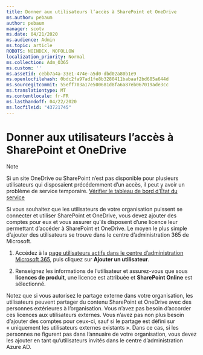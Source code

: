 ```yaml
---
title: Donner aux utilisateurs l’accès à SharePoint et OneDrive
ms.author: pebaum
author: pebaum
manager: scotv
ms.date: 04/21/2020
ms.audience: Admin
ms.topic: article
ROBOTS: NOINDEX, NOFOLLOW
localization_priority: Normal
ms.collection: Adm_O365
ms.custom: ''
ms.assetid: cebb7a4a-33e1-474e-a5d0-dbd02a80b1e9
ms.openlocfilehash: 0bdc2fa97ad1fe8b3280411babaaf2bd685a644d
ms.sourcegitcommit: 55eff703a17e500681d8fa6a87eb067019ade3cc
ms.translationtype: MT
ms.contentlocale: fr-FR
ms.lasthandoff: 04/22/2020
ms.locfileid: "43721745"
---
```

# <a name="give-users-access-to-sharepoint-and-onedrive"></a>Donner aux utilisateurs l’accès à SharePoint et OneDrive

> [!NOTE]
> Si un site OneDrive ou SharePoint n’est pas disponible pour plusieurs utilisateurs qui disposaient précédemment d’un accès, il peut y avoir un problème de service temporaire. [Vérifier le tableau de bord d’État du service](https://portal.office.com/adminportal/home#/servicehealth)
  
Si vous souhaitez que les utilisateurs de votre organisation puissent se connecter et utiliser SharePoint et OneDrive, vous devez ajouter des comptes pour eux et vous assurer qu’ils disposent d’une licence leur permettant d’accéder à SharePoint et OneDrive. Le moyen le plus simple d’ajouter des utilisateurs se trouve dans le centre d’administration 365 de Microsoft.
  
1. Accédez à la [page utilisateurs actifs dans le centre d’administration Microsoft 365](https://portal.office.com/adminportal/home#/users), puis cliquez sur **Ajouter un utilisateur**.
    
2. Renseignez les informations de l’utilisateur et assurez-vous que sous **licences de produit**, une licence est attribuée et **SharePoint Online** est sélectionné. 
    
Notez que si vous autorisez le partage externe dans votre organisation, les utilisateurs peuvent partager du contenu SharePoint et OneDrive avec des personnes extérieures à l’organisation. Vous n’avez pas besoin d’accorder ces licences aux utilisateurs externes. Vous n’avez pas non plus besoin d’ajouter des comptes pour ceux-ci, sauf si le partage est défini sur « uniquement les utilisateurs externes existants ». Dans ce cas, si les personnes ne figurent pas dans l’annuaire de votre organisation, vous devez les ajouter en tant qu’utilisateurs invités dans le centre d’administration Azure AD.
  

